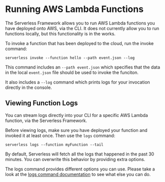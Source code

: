 <!--
title: Serverless Framework - AWS Lambda Guide - Development
menuText: Running Functions
menuOrder: 4
description: How to run AWS Lambda functions authored with the Serverless Framework
layout: Doc
-->

# Running AWS Lambda Functions

The Serverless Framework allows you to run AWS Lambda functions you have deployed onto AWS, via the CLI.  It does not currently allow you to run functions locally, but this functionality is in the works.

To invoke a function that has been deployed to the cloud, run the invoke command:

`serverless invoke --function hello --path event.json --log`

This command includes an `--path event.json` which specifies that the data in the local `event.json` file should be used to invoke the funciton.

It also includes a `--log` command which prints logs for your invocation directly in the console.

## Viewing Function Logs

You can stream logs directly into your CLI for a specific AWS Lambda function, via the Serverless Framework.

Before viewing logs, make sure you have deployed your function and invoked it at least once.  Then use the `logs` command:

`serverless logs --function myFunction --tail`

By default, Serverless will fetch all the logs that happened in the past 30 minutes. You can overwrite this behavior by providing extra options.

The logs command provides different options you can use. Please take a look at the
[logs command documentation](../cli-reference/logs) to see what else you can do.